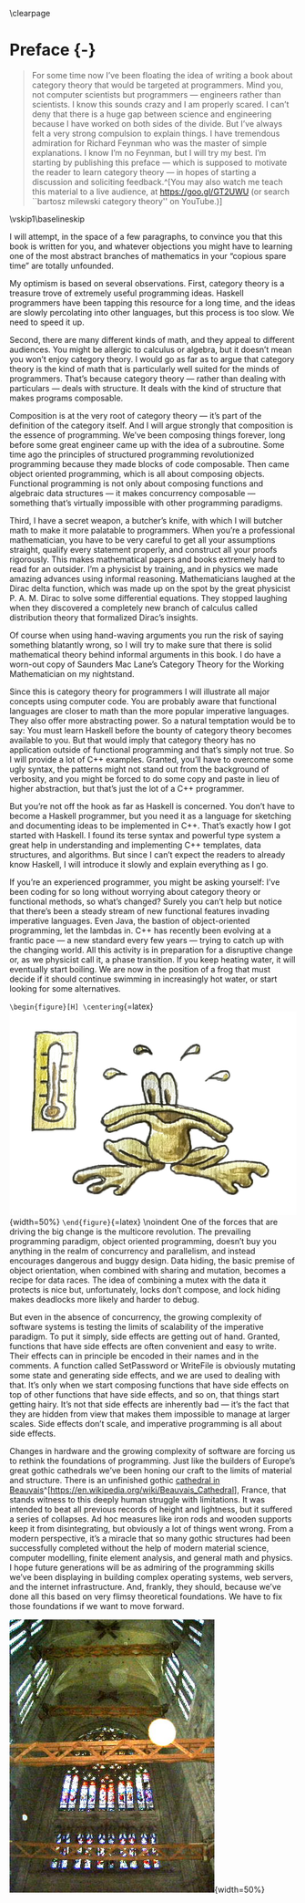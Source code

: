 \clearpage

# Preface {-}

> For some time now I’ve been floating the idea of writing a book about category theory that would be targeted at programmers. Mind you, not computer scientists but programmers — engineers rather than scientists. I know this sounds crazy and I am properly scared. I can’t deny that there is a huge gap between science and engineering because I have worked on both sides of the divide. But I’ve always felt a very strong compulsion to explain things. I have tremendous admiration for Richard Feynman who was the master of simple explanations. I know I’m no Feynman, but I will try my best. I’m starting by publishing this preface — which is supposed to motivate the reader to learn category theory — in hopes of starting a discussion and soliciting feedback.^[You may also watch me teach this material to a live audience, at <https://goo.gl/GT2UWU> (or search ``bartosz milewski category theory'' on YouTube.)]

\vskip1\baselineskip

I will attempt, in the space of a few paragraphs, to convince you that this book is written for you, and whatever objections you might have to learning one of the most abstract branches of mathematics in your “copious spare time” are totally unfounded.

My optimism is based on several observations. First, category theory is a treasure trove of extremely useful programming ideas. Haskell programmers have been tapping this resource for a long time, and the ideas are slowly percolating into other languages, but this process is too slow. We need to speed it up.

Second, there are many different kinds of math, and they appeal to different audiences. You might be allergic to calculus or algebra, but it doesn’t mean you won’t enjoy category theory. I would go as far as to argue that category theory is the kind of math that is particularly well suited for the minds of programmers. That’s because category theory — rather than dealing with particulars — deals with structure. It deals with the kind of structure that makes programs composable.

Composition is at the very root of category theory — it’s part of the definition of the category itself. And I will argue strongly that composition is the essence of programming. We’ve been composing things forever, long before some great engineer came up with the idea of a subroutine. Some time ago the principles of structured programming revolutionized programming because they made blocks of code composable. Then came object oriented programming, which is all about composing objects. Functional programming is not only about composing functions and algebraic data structures — it makes concurrency composable — something that’s virtually impossible with other programming paradigms.

Third, I have a secret weapon, a butcher’s knife, with which I will butcher math to make it more palatable to programmers. When you’re a professional mathematician, you have to be very careful to get all your assumptions straight, qualify every statement properly, and construct all your proofs rigorously. This makes mathematical papers and books extremely hard to read for an outsider. I’m a physicist by training, and in physics we made amazing advances using informal reasoning. Mathematicians laughed at the Dirac delta function, which was made up on the spot by the great physicist P. A. M. Dirac to solve some differential equations. They stopped laughing when they discovered a completely new branch of calculus called distribution theory that formalized Dirac’s insights.

Of course when using hand-waving arguments you run the risk of saying something blatantly wrong, so I will try to make sure that there is solid mathematical theory behind informal arguments in this book. I do have a worn-out copy of Saunders Mac Lane’s Category Theory for the Working Mathematician on my nightstand.

Since this is category theory for programmers I will illustrate all major concepts using computer code. You are probably aware that functional languages are closer to math than the more popular imperative languages. They also offer more abstracting power. So a natural temptation would be to say: You must learn Haskell before the bounty of category theory becomes available to you. But that would imply that category theory has no application outside of functional programming and that’s simply not true. So I will provide a lot of C++ examples. Granted, you’ll have to overcome some ugly syntax, the patterns might not stand out from the background of verbosity, and you might be forced to do some copy and paste in lieu of higher abstraction, but that’s just the lot of a C++ programmer.

But you’re not off the hook as far as Haskell is concerned. You don’t have to become a Haskell programmer, but you need it as a language for sketching and documenting ideas to be implemented in C++. That’s exactly how I got started with Haskell. I found its terse syntax and powerful type system a great help in understanding and implementing C++ templates, data structures, and algorithms. But since I can’t expect the readers to already know Haskell, I will introduce it slowly and explain everything as I go.

If you’re an experienced programmer, you might be asking yourself: I’ve been coding for so long without worrying about category theory or functional methods, so what’s changed? Surely you can’t help but notice that there’s been a steady stream of new functional features invading imperative languages. Even Java, the bastion of object-oriented programming, let the lambdas in. C++ has recently been evolving at a frantic pace — a new standard every few years — trying to catch up with the changing world. All this activity is in preparation for a disruptive change or, as we physicist call it, a phase transition. If you keep heating water, it will eventually start boiling. We are now in the position of a frog that must decide if it should continue swimming in increasingly hot water, or start looking for some alternatives.

`\begin{figure}[H] \centering`{=latex}
![](images/img_1299.jpg){width=50%}
`\end{figure}`{=latex}
\noindent
One of the forces that are driving the big change is the multicore revolution. The prevailing programming paradigm, object oriented programming, doesn’t buy you anything in the realm of concurrency and parallelism, and instead encourages dangerous and buggy design. Data hiding, the basic premise of object orientation, when combined with sharing and mutation, becomes a recipe for data races. The idea of combining a mutex with the data it protects is nice but, unfortunately, locks don’t compose, and lock hiding makes deadlocks more likely and harder to debug.

But even in the absence of concurrency, the growing complexity of software systems is testing the limits of scalability of the imperative paradigm. To put it simply, side effects are getting out of hand. Granted, functions that have side effects are often convenient and easy to write. Their effects can in principle be encoded in their names and in the comments. A function called SetPassword or WriteFile is obviously mutating some state and generating side effects, and we are used to dealing with that. It’s only when we start composing functions that have side effects on top of other functions that have side effects, and so on, that things start getting hairy. It’s not that side effects are inherently bad — it’s the fact that they are hidden from view that makes them impossible to manage at larger scales. Side effects don’t scale, and imperative programming is all about side effects.

Changes in hardware and the growing complexity of software are forcing us to rethink the foundations of programming. Just like the builders of Europe’s great gothic cathedrals we’ve been honing our craft to the limits of material and structure. There is an unfinished gothic [cathedral in Beauvais](https://en.wikipedia.org/wiki/Beauvais_Cathedral)^[<https://en.wikipedia.org/wiki/Beauvais_Cathedral>], France, that stands witness to this deeply human struggle with limitations. It was intended to beat all previous records of height and lightness, but it suffered a series of collapses. Ad hoc measures like iron rods and wooden supports keep it from disintegrating, but obviously a lot of things went wrong. From a modern perspective, it’s a miracle that so many gothic structures had been successfully completed without the help of modern material science, computer modelling, finite element analysis, and general math and physics. I hope future generations will be as admiring of the programming skills we’ve been displaying in building complex operating systems, web servers, and the internet infrastructure. And, frankly, they should, because we’ve done all this based on very flimsy theoretical foundations. We have to fix those foundations if we want to move forward.

![Ad hoc measures preventing the Beauvais cathedral from collapsing](images/beauvais_interior_supports.jpg "Ad hoc measures preventing the Beauvais cathedral from collapsing"){width=50%}
